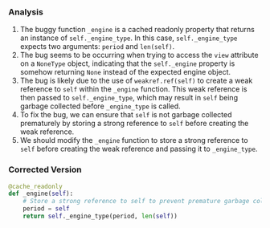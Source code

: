 ### Analysis
1. The buggy function `_engine` is a cached readonly property that returns an instance of `self._engine_type`. In this case, `self._engine_type` expects two arguments: `period` and `len(self)`.
2. The bug seems to be occurring when trying to access the `view` attribute on a `NoneType` object, indicating that the `self._engine` property is somehow returning `None` instead of the expected engine object.
3. The bug is likely due to the use of `weakref.ref(self)` to create a weak reference to `self` within the `_engine` function. This weak reference is then passed to `self._engine_type`, which may result in `self` being garbage collected before `_engine_type` is called.
4. To fix the bug, we can ensure that `self` is not garbage collected prematurely by storing a strong reference to `self` before creating the weak reference.
5. We should modify the `_engine` function to store a strong reference to `self` before creating the weak reference and passing it to `_engine_type`.

### Corrected Version
```python
@cache_readonly
def _engine(self):
    # Store a strong reference to self to prevent premature garbage collection
    period = self
    return self._engine_type(period, len(self))
```